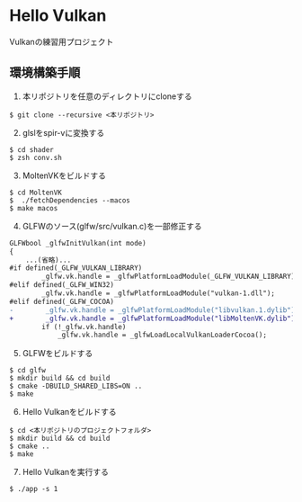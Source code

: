# Hello Vulkan

Vulkanの練習用プロジェクト

## 環境構築手順

1. 本リポジトリを任意のディレクトリにcloneする
```
$ git clone --recursive <本リポジトリ>
```

2. glslをspir-vに変換する
```
$ cd shader
$ zsh conv.sh
```

3. MoltenVKをビルドする
```
$ cd MoltenVK
$  ./fetchDependencies --macos
$ make macos
```

4. GLFWのソース(glfw/src/vulkan.c)を一部修正する
```diff
GLFWbool _glfwInitVulkan(int mode)
{
    ...(省略)...
#if defined(_GLFW_VULKAN_LIBRARY)
        _glfw.vk.handle = _glfwPlatformLoadModule(_GLFW_VULKAN_LIBRARY);
#elif defined(_GLFW_WIN32)
        _glfw.vk.handle = _glfwPlatformLoadModule("vulkan-1.dll");
#elif defined(_GLFW_COCOA)
-        _glfw.vk.handle = _glfwPlatformLoadModule("libvulkan.1.dylib");
+        _glfw.vk.handle = _glfwPlatformLoadModule("libMoltenVK.dylib");
        if (!_glfw.vk.handle)
            _glfw.vk.handle = _glfwLoadLocalVulkanLoaderCocoa();
```

5. GLFWをビルドする
```
$ cd glfw
$ mkdir build && cd build
$ cmake -DBUILD_SHARED_LIBS=ON ..
$ make
```

6. Hello Vulkanをビルドする
```
$ cd <本リポジトリのプロジェクトフォルダ>
$ mkdir build && cd build
$ cmake ..
$ make
```

7. Hello Vulkanを実行する
```
$ ./app -s 1
```

